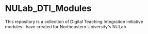 # NULab_DTI_Modules
This repository is a collection of Digital Teaching Integration Initiative modules I have created for Northeastern University's NULab.
